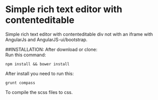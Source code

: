 Simple rich text editor with contenteditable
============================================

Simple rich text editor with contenteditable div not with an iframe with AngularJs and AngularJS-ui/bootstrap.

##INSTALLATION:
After download or clone:  
Run this command:

    npm install && bower install
After install you need to run this:

    grunt compass
To compile the scss files to css.
